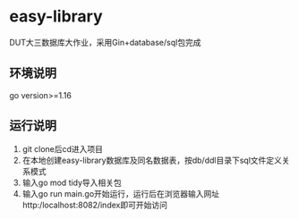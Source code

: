 # easy-library
DUT大三数据库大作业，采用Gin+database/sql包完成
## 环境说明
go version>=1.16
## 运行说明
1. git clone后cd进入项目
2. 在本地创建easy-library数据库及同名数据表，按db/ddl目录下sql文件定义关系模式
3. 输入go mod tidy导入相关包
4. 输入go run main.go开始运行，运行后在浏览器输入网址http:/localhost:8082/index即可开始访问
